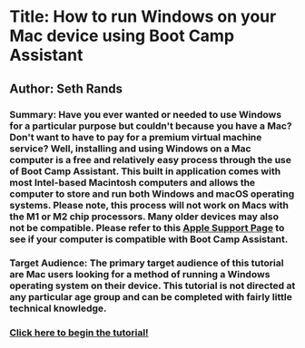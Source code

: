 # Title: How to run Windows on your Mac device using Boot Camp Assistant

## Author: Seth Rands

### Summary: Have you ever wanted or needed to use Windows for a particular purpose but couldn't because you have a Mac? Don't want to have to pay for a premium virtual machine service? Well, installing and using Windows on a Mac computer is a free and relatively easy process through the use of Boot Camp Assistant. This built in application comes with most Intel-based Macintosh computers and allows the computer to store and run both Windows and macOS operating systems. Please note, this process will not work on Macs with the M1 or M2 chip processors. Many older devices may also not be compatible. Please refer to this [Apple Support Page](https://support.apple.com/en-us/HT201468) to see if your computer is compatible with Boot Camp Assistant.

### Target Audience: The primary target audience of this tutorial are Mac users looking for a method of running a Windows operating system on their device. This tutorial is not directed at any particular age group and can be completed with fairly little technical knowledge.

### [Click here to begin the tutorial!](TUTORIAL.md)
